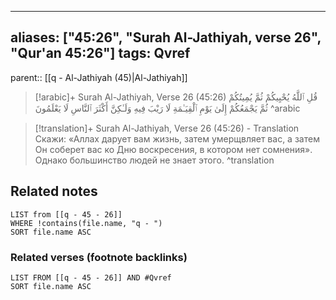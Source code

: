 
---
aliases: ["45:26", "Surah Al-Jathiyah, verse 26", "Qur'an 45:26"]
tags: Qvref
---

parent:: [[q - Al-Jathiyah (45)|Al-Jathiyah]]

> [!arabic]+ Surah Al-Jathiyah, Verse 26 (45:26)
> <span class="quran-arabic">قُلِ ٱللَّهُ يُحْيِيكُمْ ثُمَّ يُمِيتُكُمْ ثُمَّ يَجْمَعُكُمْ إِلَىٰ يَوْمِ ٱلْقِيَـٰمَةِ لَا رَيْبَ فِيهِ وَلَـٰكِنَّ أَكْثَرَ ٱلنَّاسِ لَا يَعْلَمُونَ</span>
^arabic

> [!translation]+ Surah Al-Jathiyah, Verse 26 (45:26) - Translation
> Скажи: «Аллах дарует вам жизнь, затем умерщвляет вас, а затем Он соберет вас ко Дню воскресения, в котором нет сомнения». Однако большинство людей не знает этого.
^translation



## Related notes
```dataview
LIST from [[q - 45 - 26]]
WHERE !contains(file.name, "q - ")
SORT file.name ASC
```

### Related verses (footnote backlinks)
```dataview
LIST FROM [[q - 45 - 26]] AND #Qvref
SORT file.name ASC
```

